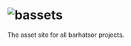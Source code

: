 <a style="display: none;">bassets.github.io</a>
# ![bassets](https://bassets.github.io/bassets-logo.svg)
The asset site for all barhatsor projects.
